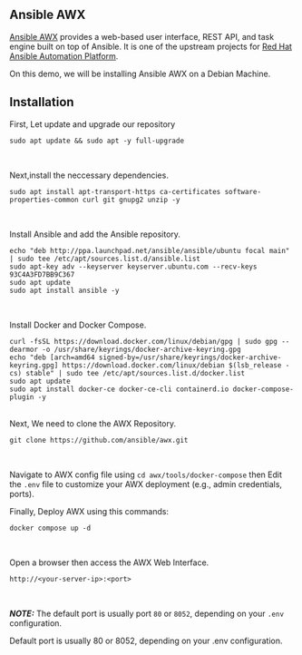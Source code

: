 ## Ansible AWX

[Ansible AWX](https://github.com/ansible/awx) provides a web-based user interface, REST API, and task engine built on top of Ansible. It is one of the upstream projects for [Red Hat Ansible Automation Platform](https://www.redhat.com/en/technologies/management/ansible?sc_cid=7015Y000003t7aWQAQ).

On this demo, we will be installing Ansible AWX on a Debian Machine.
<br>

## Installation
First, Let update and upgrade our repository
```
sudo apt update && sudo apt -y full-upgrade
```
<br>

Next,install the neccessary dependencies.
```
sudo apt install apt-transport-https ca-certificates software-properties-common curl git gnupg2 unzip -y
```
<br>

Install Ansible and add the Ansible repository.
```
echo "deb http://ppa.launchpad.net/ansible/ansible/ubuntu focal main" | sudo tee /etc/apt/sources.list.d/ansible.list
sudo apt-key adv --keyserver keyserver.ubuntu.com --recv-keys 93C4A3FD7BB9C367
sudo apt update
sudo apt install ansible -y
```
<br>

Install Docker and Docker Compose.
```
curl -fsSL https://download.docker.com/linux/debian/gpg | sudo gpg --dearmor -o /usr/share/keyrings/docker-archive-keyring.gpg
echo "deb [arch=amd64 signed-by=/usr/share/keyrings/docker-archive-keyring.gpg] https://download.docker.com/linux/debian $(lsb_release -cs) stable" | sudo tee /etc/apt/sources.list.d/docker.list
sudo apt update
sudo apt install docker-ce docker-ce-cli containerd.io docker-compose-plugin -y
```
<br>
Next, We need to clone the AWX Repository.

```
git clone https://github.com/ansible/awx.git
```
<br>

Navigate to AWX config file using ```cd awx/tools/docker-compose``` then Edit the ```.env``` file to customize your AWX deployment (e.g., admin credentials, ports).
<br>

Finally, Deploy AWX using this commands:
```
docker compose up -d
```
<br>

Open a browser then access the AWX Web Interface.
```
http://<your-server-ip>:<port>
```
<br>

***NOTE:*** The default port is usually port ```80``` or ```8052```, depending on your ```.env``` configuration.
<br>


Default port is usually 80 or 8052, depending on your .env configuration.

